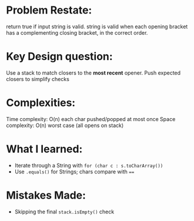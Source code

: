 # Problem Restate:
return true if input string is valid. string is valid when each opening bracket has a complementing closing bracket, in the correct order.

# Key Design question:
Use a stack to match closers to the **most recent** opener. Push expected closers to simplify checks

# Complexities:
Time complexity: O(n) each char pushed/popped at most once
Space complexity: O(n) worst case (all opens on stack)

# What I learned:
- Iterate through a String with `for (char c : s.toCharArray())`
- Use `.equals()` for Strings; chars compare with `==`

# Mistakes Made:
- Skipping the final `stack.isEmpty()` check
